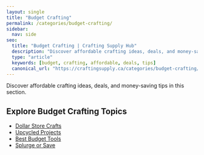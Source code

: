 ```yaml
---
layout: single
title: "Budget Crafting"
permalink: /categories/budget-crafting/
sidebar:
  nav: side
seo:
  title: "Budget Crafting | Crafting Supply Hub"
  description: "Discover affordable crafting ideas, deals, and money-saving tips."
  type: "article"
  keywords: [budget, crafting, affordable, deals, tips]
  canonical_url: "https://craftingsupply.ca/categories/budget-crafting/"
---
```


Discover affordable crafting ideas, deals, and money-saving tips in this section.

## Explore Budget Crafting Topics

- [Dollar Store Crafts](/categories/dollar-store/)
- [Upcycled Projects](/categories/upcycling/)
- [Best Budget Tools](/categories/budget-tools/)
- [Splurge or Save](/categories/splurge-vs-save/)
